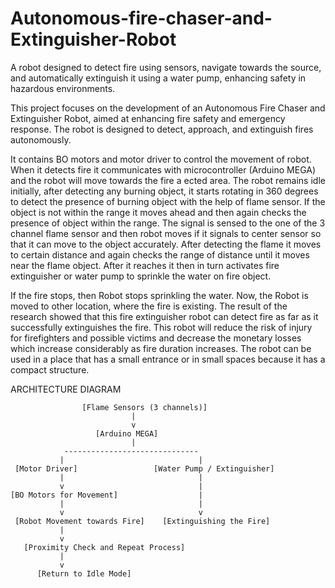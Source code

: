 # Autonomous-fire-chaser-and-Extinguisher-Robot
A robot designed to detect fire using sensors, navigate towards the source, and automatically extinguish it using a water pump, enhancing safety in hazardous environments.

This project focuses on the development of an Autonomous Fire Chaser and Extinguisher Robot, aimed at enhancing fire safety and emergency response. The robot is designed to detect, approach, and extinguish fires autonomously.

It contains BO motors and motor driver to control the movement of robot. When it detects fire it communicates with microcontroller (Arduino MEGA) and the robot will move towards the fire a ected area. The robot remains idle initially, after detecting any burning object, it starts rotating in 360 degrees to detect the presence of burning object with the help of flame sensor. If the object is not within the range it moves ahead and then again checks the presence of object within the range. The signal is sensed to the one of the 3 channel flame sensor and then robot moves if it signals to center sensor so that it can move to the object accurately. After detecting the flame it moves to certain distance and again checks the range of distance until it moves near the flame object. After it reaches it then in turn activates fire extinguisher or water pump to sprinkle the water on fire object.

If the fire stops, then Robot stops sprinkling the water. Now, the Robot is moved to other location, where the fire is existing. The result of the research showed that this fire extinguisher robot can detect fire as far as it successfully extinguishes the fire. This robot will reduce the risk of injury for firefighters and possible victims and decrease the monetary losses which increase considerably as fire duration increases. The robot can be used in a place that has a small entrance or in small spaces because it has a compact structure.

ARCHITECTURE DIAGRAM 

                    [Flame Sensors (3 channels)]
                               |
                               v
                       [Arduino MEGA] 
                               |
                ------------------------------
               |                              |
     [Motor Driver]                 [Water Pump / Extinguisher]
               |                              |
               v                              |
    [BO Motors for Movement]                  |
               |                              |
               v                              v
     [Robot Movement towards Fire]    [Extinguishing the Fire]
               |
               v
       [Proximity Check and Repeat Process]
               |
               v
          [Return to Idle Mode]

  

